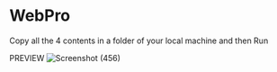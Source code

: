 # WebPro


Copy all the 4 contents in a folder of your local machine and then Run


PREVIEW
![Screenshot (456)](https://user-images.githubusercontent.com/84083897/139732955-201d973a-67a9-49dd-8b01-2a20a8d95014.png)

